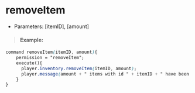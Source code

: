 # removeItem

* Parameters: \[itemID\], \[amount\]

> #### Example:

```css
command removeItem(itemID, amount){
    permission = "removeItem";
    execute(){
      player.inventory.removeItem(itemID, amount);
      player.message(amount + " items with id " + itemID + " have been removed from your inventory!");
    }
}
```

